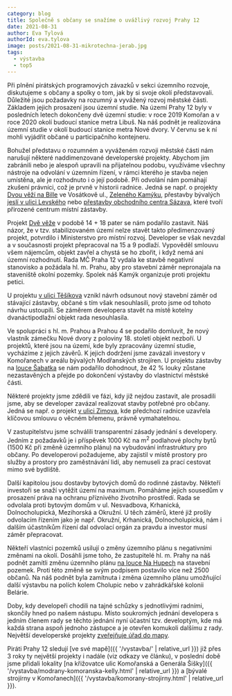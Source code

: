 ```yaml
---
category: blog
title: Společně s občany se snažíme o uvážlivý rozvoj Prahy 12
date: 2021-08-31
author: Eva Tylová
authorId: eva.tylova
image: posts/2021-08-31-mikrotechna-jerab.jpg
tags:
  - výstavba
  - top5
---
```


Při plnění pirátských programových závazků v sekci územního rozvoje, diskutujeme s občany a spolky o tom, jak by si svoje okolí představovali. Důležité jsou požadavky na rozumný a vyvážený rozvoj městské části. Základem jejich prosazení jsou územní studie. Na území Prahy 12 byly v posledních letech dokončeny dvě územní studie: v roce 2019 Komořan a v roce 2020 okolí budoucí stanice metra Libuš. Na náš podnět je realizována územní studie v okolí budoucí stanice metra Nové dvory. V červnu se k ní mohli vyjádřit občané u participačního kontejneru.

Bohužel představu o rozumném a vyváženém rozvoji městské části nám narušují některé naddimenzované developerské projekty. Abychom jim zabránili nebo je alespoň upravili na přijatelnou podobu, využíváme všechny nástroje na odvolání v územním řízení, v rámci kterého je stavba nejen umístěna, ale je rozhodnuto i o její podobě. Při odvolání nám pomáhají zkušení právníci, což je prvně v historii radnice. Jedná se např. o projekty [Dvou věží na Bille](https://praha12.pirati.cz/vystavba/kamyk-billa-vosatkova.html) ve Vosátkově ul., [Zeleného Kamýku](https://praha12.pirati.cz/vystavba/kamyk-smotlachova.html), přestavby bývalých [jeslí v ulici Levského](https://praha12.pirati.cz/vystavba/modrany-levskeho.html) nebo [přestavby obchodního centra Sázava](https://praha12.pirati.cz/vystavba/modrany-sazava-rilska.html), které tvoří přirozené centrum místní zástavby.

Projekt [Dvě věže](https://praha12.pirati.cz/vystavba/kamyk-billa-vosatkova.html) v podobě 14 + 18 pater se nám podařilo zastavit. Náš názor, že v tzv. stabilizovaném území nelze stavět takto předimenzovaný projekt, potvrdilo i Ministerstvo pro místní rozvoj. Developer se však nevzdal a v současnosti projekt přepracoval na 15 a 9 podlaží. Vypověděl smlouvu všem nájemcům, objekt zavřel a chystá se ho zbořit, i když nemá ani územní rozhodnutí. Rada MČ Praha 12 vydala ke stavbě negativní stanovisko a požádala hl. m. Prahu, aby pro stavební záměr nepronajala na staveniště okolní pozemky. Spolek náš Kamýk organizuje proti projektu petici.

U projektu [v ulici Těšíkova](https://praha12.pirati.cz/vystavba/kamyk-norma-tesikova.html) vznikl návrh odsunout nový stavební záměr od stávající zástavby, občané s tím však nesouhlasili, proto jsme od tohoto návrhu ustoupili. Se záměrem developera stavět na místě kotelny dvanáctipodlažní objekt rada nesouhlasila.

Ve spolupráci s hl. m. Prahou a Prahou 4 se podařilo domluvit, že nový vlastník zámečku Nové dvory z poloviny 18. století objekt nezboří.  U projektů, které jsou na území, kde byly zpracovány územní studie, vycházíme z jejich závěrů. K jejich dodržení jsme zavázali investory v Komořanech v areálu bývalých Modřanských strojíren. U projektu zástavby na [louce Šabatka](https://praha12.pirati.cz/vystavba/komorany-sabatka.html) se nám podařilo dohodnout, že 42 % louky zůstane nezastavěných a přejde po dokončení výstavby do vlastnictví městské části.

Některé projekty jsme zdědili ve fázi, kdy již nejdou zastavit, ale prosadili jsme, aby se developer zavázal realizovat stavby potřebné pro občany. Jedná se např. o projekt [v ulici Zimova](https://praha12.pirati.cz/vystavba/kamyk-zimova.html), kde předchozí radnice uzavřela klíčovou smlouvu o věcném břemenu, právně vymahatelnou. 

V zastupitelstvu jsme schválili transparentní zásady jednání s developery. Jedním z požadavků je i příspěvek 1000 Kč na m<sup>2</sup> podlahové plochy bytů (1500 Kč při změně územního plánu) na vybudování infrastruktury pro občany. Po developerovi požadujeme, aby zajistil v místě prostory pro služby a prostory pro zaměstnávání lidí, aby nemuseli za prací cestovat mimo své bydliště. 

Další kapitolou jsou dostavby bytových domů do rodinné zástavby. Někteří investoři se snaží vytěžit území na maximum. Pomáháme jejich sousedům v prosazení práva na ochranu příznivého životního prostředí. Rada se odvolala proti bytovým domům v ul. Nesvadbova, Krhanická, Dolnocholupická, Mezihorská a Okružní. U těch záměrů, které již prošly odvolacím řízením jako je např. Okružní, Krhanická, Dolnocholupická, nám i dalším účastníkům řízení dal odvolací orgán za pravdu a investor musí záměr přepracovat.

Někteří vlastníci pozemků usilují o změny územního plánu s negativními změnami na okolí. Dosáhli jsme toho, že zastupitelé hl. m. Prahy na náš podnět zamítli změnu územního plánu [na louce Na Hupech](https://praha12.pirati.cz/vystavba/modrany-modranska-rokle-na-hupech.html) na stavební pozemek. Proti této změně se svým podpisem postavilo více než 2500 občanů. Na náš podnět byla zamítnuta i změna územního plánu umožňující další výstavbu na polích kolem Cholupic nebo v zahrádkářské kolonii Belárie. 

Doby, kdy developeři chodili na tajné schůzky s jednotlivými radními, skončily hned po našem nástupu. Místo soukromých jednání developera s jedním členem rady se těchto jednání nyní účastní tzv. developtým, kde má každá strana aspoň jednoho zástupce a je otevřen komukoli dalšímu z rady. Největší developerské projekty [zveřejňuje úřad do mapy](https://www.praha12.cz/praha-12-zverejnila-mapu-developerskych-projektu-na-svem-uzemi/d-81075).

Piráti Prahy 12 sledují [ve své mapě]({{ '/vystavba/' | relative_url }}) již přes 3 roky ty největší projekty i nadále (viz odkazy ve článku), v poslední době jsme přidali lokality [na křižovatce ulic Komořanská a Generála Šišky]({{ '/vystavba/modrany-komoranska-kelly.html' | relative_url }}) a [bývalé strojírny v Komořanech]({{ '/vystavba/komorany-strojirny.html' | relative_url }}).
